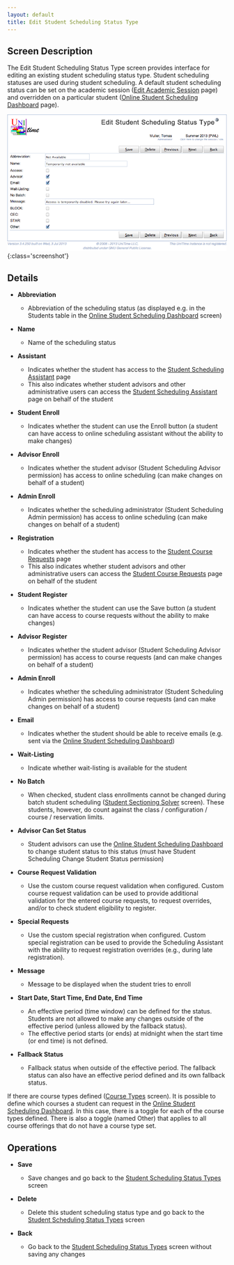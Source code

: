 ```yaml
---
layout: default
title: Edit Student Scheduling Status Type
---
```



## Screen Description

The Edit Student Scheduling Status Type screen provides interface for editing an existing student scheduling status type. Student scheduling statuses are used during student scheduling. A default student scheduling status can be set on the academic session ([Edit Academic Session](edit-academic-session) page) and overridden on a particular student ([Online Student Scheduling Dashboard](online-student-scheduling-dashboard) page).

![Edit Student Scheduling Status Type](images/edit-student-scheduling-status-type-1.png){:class='screenshot'}

## Details

* **Abbreviation**
	* Abbreviation of the scheduling status (as displayed e.g. in the Students table in the [Online Student Scheduling Dashboard](http://help.unitime.org/Online_Student_Scheduling_Dashboard) screen)

* **Name**
	* Name of the scheduling status

* **Assistant**
	* Indicates whether the student has access to the [Student Scheduling Assistant](student-scheduling-assistant) page
	* This also indicates whether student advisors and other administrative users can access the [Student Scheduling Assistant](student-scheduling-assistant) page on behalf of the student

* **Student Enroll**
	* Indicates whether the student can use the Enroll button (a student can have access to online scheduling assistant without the ability to make changes)

* **Advisor Enroll**
	* Indicates whether the student advisor (Student Scheduling Advisor permission) has access to online scheduling (can make changes on behalf of a student)

* **Admin Enroll**
	* Indicates whether the scheduling administrator (Student Scheduling Admin permission) has access to online scheduling (can make changes on behalf of a student)

* **Registration**
	* Indicates whether the student has access to the [Student Course Requests](student-course-requests) page
	* This also indicates whether student advisors and other administrative users can access the [Student Course Requests](student-course-requests) page on behalf of the student

* **Student Register**
	* Indicates whether the student can use the Save button (a student can have access to course requests without the ability to make changes)

* **Advisor Register**
	* Indicates whether the student advisor (Student Scheduling Advisor permission) has access to course requests (and can make changes on behalf of a student)

* **Admin Enroll**
	* Indicates whether the scheduling administrator (Student Scheduling Admin permission) has access to course requests (and can make changes on behalf of a student)

* **Email**
	* Indicates whether the student should be able to receive emails (e.g. sent via the [Online Student Scheduling Dashboard](online-student-scheduling-dashboard))

* **Wait-Listing**
	* Indicate whether wait-listing is available for the student

* **No Batch**
	* When checked, student class enrollments cannot be changed during batch student scheduling ([Student Sectioning Solver](student-scheduling-solver) screen). These students, however, do count against the class / configuration / course / reservation limits.

* **Advisor Can Set Status**
	* Student advisors can use the [Online Student Scheduling Dashboard](online-student-scheduling-dashboard) to change student status to this status (must have Student Scheduling Change Student Status permission)

* **Course Request Validation**
	* Use the custom course request validation when configured. Custom course request validation can be used to provide additional validation for the entered course requests, to request overrides, and/or to check student eligibility to register.

* **Special Requests**
	* Use the custom special registration when configured. Custom special registration can be used to provide the Scheduling Assistant with the ability to request registration overrides (e.g., during late registration).

* **Message**
	* Message to be displayed when the student tries to enroll

* **Start Date, Start Time, End Date, End Time**
	* An effective period (time window) can be defined for the status. Students are not allowed to make any changes outside of the effective period (unless allowed by the fallback status).
	* The effective period starts (or ends) at midnight when the start time (or end time) is not defined.

* **Fallback Status**
	* Fallback status when outside of the effective period. The fallback status can also have an effective period defined and its own fallback status.

If there are course types defined ([Course Types](course-types) screen). It is possible to define which courses a student can request in the [Online Student Scheduling Dashboard](online-student-scheduling-dashboard). In this case, there is a toggle for each of the course types defined. There is also a toggle (named Other) that applies to all course offerings that do not have a course type set.

## Operations

* **Save**
	* Save changes and go back to the [Student Scheduling Status Types](student-scheduling-status-types) screen

* **Delete**
	* Delete this student scheduling status type and go back to the [Student Scheduling Status Types](student-scheduling-status-types) screen

* **Back**
	* Go back to the [Student Scheduling Status Types](student-scheduling-status-types) screen without saving any changes
